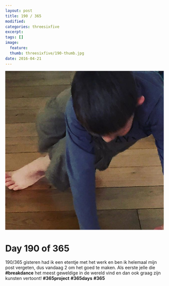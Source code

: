 ```yaml
---
layout: post
title: 190 / 365
modified:
categories: threesixfive
excerpt:
tags: []
image:
  feature: 
  thumb: threesixfive/190-thumb.jpg
date: 2016-04-21
---
```


![190](/images/threesixfive/190.jpg)

# Day 190 of 365

190/365 gisteren had ik een etentje met het werk en ben ik helemaal mijn post vergeten, dus vandaag 2 om het goed te maken. Als eerste jelle die **\#breakdance** het meest geweldige in de wereld vind en dan ook graag zijn kunsten vertoont! **\#365project** **\#365days** **\#365**
